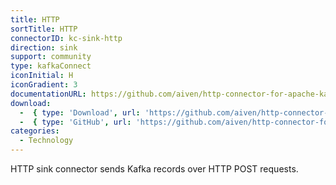 ```yaml
---
title: HTTP
sortTitle: HTTP
connectorID: kc-sink-http
direction: sink
support: community
type: kafkaConnect
iconInitial: H
iconGradient: 3
documentationURL: https://github.com/aiven/http-connector-for-apache-kafka
download:
  -  { type: 'Download', url: 'https://github.com/aiven/http-connector-for-apache-kafka/releases' }
  -  { type: 'GitHub', url: 'https://github.com/aiven/http-connector-for-apache-kafka' }
categories:
  - Technology
---
```

HTTP sink connector sends Kafka records over HTTP POST requests.

